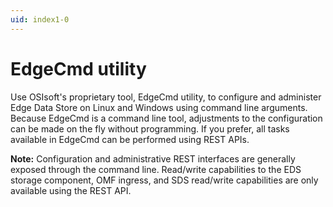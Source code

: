 ```yaml
---
uid: index1-0
---
```


# EdgeCmd utility

Use OSIsoft's proprietary tool, EdgeCmd utility, to configure and administer Edge Data Store on Linux and Windows using command line arguments. Because EdgeCmd is a command line tool, adjustments to the configuration can be made on the fly without programming. If you prefer, all tasks available in EdgeCmd can be performed using REST APIs. 

**Note:** Configuration and administrative REST interfaces are generally exposed through the command line. Read/write capabilities to the EDS storage component, OMF ingress, and SDS read/write capabilities are only available using the REST API.

<!--
# EdgeCmd utility

=======

- [EdgeCmd utility](xref:EdgecmdUtility1-0)
- [Install EdgeCmd utility](xref:Installation1-0)
- [Access EdgeCmd utility](xref:AccessEdgeCmdUtility1-0)
- [Retrieve EdgeCmd utility help](xref:RetrieveEdgeCmdUtilityHelp1-0)
- [Retrieve existing configuration](xref:RetrieveExistingConfiguration1-0)
- [Configure Edge Data Store](xref:ConfigureEdgeDataStore1-0)
- [Configure Edge Data Store component](xref:ConfigureEdgeDataStoreComponent1-0)
- [Configure port](xref:ConfigurePort1-0)
- [Delete configuration](xref:DeleteConfiguration1-0)
- [EdgeCmd commands](xref:EdgeCmdCommands1-0)
-->